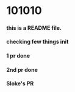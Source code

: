 # 101010
#### this is a README file.
#### checking few things init
#### 1 pr done
#### 2nd pr done
#### Sloke's PR